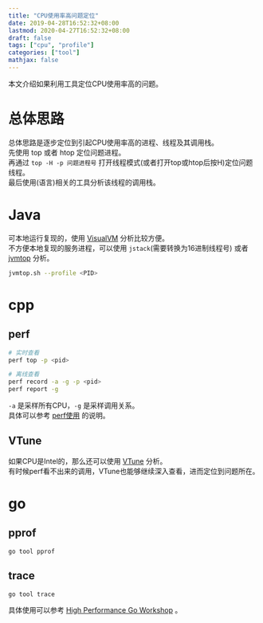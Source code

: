 ```yaml
---
title: "CPU使用率高问题定位"
date: 2019-04-28T16:52:32+08:00
lastmod: 2020-04-27T16:52:32+08:00
draft: false
tags: ["cpu", "profile"]
categories: ["tool"]
mathjax: false
---
```


本文介绍如果利用工具定位CPU使用率高的问题。  
<!--more-->

# 总体思路
总体思路是逐步定位到引起CPU使用率高的进程、线程及其调用栈。  
先使用 top 或者 htop 定位问题进程。  
再通过 `top -H -p 问题进程号` 打开线程模式(或者打开top或htop后按H)定位问题线程。  
最后使用(语言)相关的工具分析该线程的调用栈。  

# Java
可本地运行复现的，使用 [VisualVM](https://visualvm.github.io/) 分析比较方便。  
不方便本地复现的服务进程，可以使用 `jstack`(需要转换为16进制线程号) 或者 [jvmtop](https://github.com/patric-r/jvmtop) 分析。  
```sh
jvmtop.sh --profile <PID>
```

# cpp
## perf
```sh
# 实时查看
perf top -p <pid>

# 离线查看
perf record -a -g -p <pid>
perf report -g 
```
`-a` 是采样所有CPU，`-g` 是采样调用关系。  
具体可以参考 [perf使用](/post/使用perf分析性能瓶颈/) 的说明。  

## VTune
如果CPU是Intel的，那么还可以使用 [VTune](https://software.intel.com/en-us/vtune/choose-download#standalone) 分析。  
有时候perf看不出来的调用，VTune也能够继续深入查看，进而定位到问题所在。  

# go
## pprof
`go tool pprof`

## trace
`go tool trace`

具体使用可以参考 [High Performance Go Workshop](https://dave.cheney.net/high-performance-go-workshop/gopherchina-2019.html) 。  
